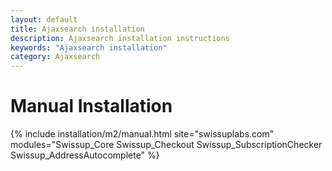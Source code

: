 ```yaml
---
layout: default
title: Ajaxsearch installation
description: Ajaxsearch installation instructions
keywords: "Ajaxsearch installation"
category: Ajaxsearch
---
```


# Manual Installation

{% include installation/m2/manual.html site="swissuplabs.com" modules="Swissup_Core Swissup_Checkout Swissup_SubscriptionChecker Swissup_AddressAutocomplete" %}

